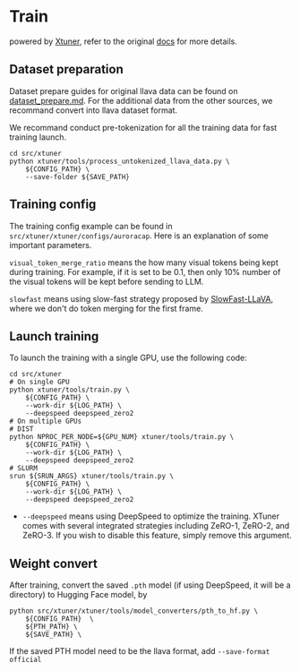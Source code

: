 # Train
powered by [Xtuner](https://github.com/InternLM/xtuner), refer to the original [docs](../../src/xtuner/README.md) for more details.

## Dataset preparation

Dataset prepare guides for original llava data can be found on [dataset_prepare.md](../../src/xtuner/docs/en/user_guides/dataset_prepare.md#dataset-prepare##others###llava_dataset). For the additional data from the other sources, we recommand convert into llava dataset format.

We recommand conduct pre-tokenization for all the training data for fast training launch. 

```
cd src/xtuner
python xtuner/tools/process_untokenized_llava_data.py \
    ${CONFIG_PATH} \
    --save-folder ${SAVE_PATH}
```

## Training config

The training config example can be found in `src/xtuner/xtuner/configs/auroracap`. Here is an explanation of some important parameters.

`visual_token_merge_ratio` means the how many visual tokens being kept during training. For example, if it is set to be 0.1, then only 10% number of the visual tokens will be kept before sending to LLM.

`slowfast` means using slow-fast strategy proposed by [SlowFast-LLaVA](https://arxiv.org/abs/2407.15841), where we don't do token merging for the first frame.

## Launch training

To launch the training with a single GPU, use the following code:
```
cd src/xtuner
# On single GPU
python xtuner/tools/train.py \
    ${CONFIG_PATH} \
    --work-dir ${LOG_PATH} \
    --deepspeed deepspeed_zero2
# On multiple GPUs
# DIST 
python NPROC_PER_NODE=${GPU_NUM} xtuner/tools/train.py \
    ${CONFIG_PATH} \
    --work-dir ${LOG_PATH} \
    --deepspeed deepspeed_zero2
# SLURM
srun ${SRUN_ARGS} xtuner/tools/train.py \
    ${CONFIG_PATH} \
    --work-dir ${LOG_PATH} \
    --deepspeed deepspeed_zero2
```
- `--deepspeed` means using DeepSpeed to optimize the training. XTuner comes with several integrated strategies including ZeRO-1, ZeRO-2, and ZeRO-3. If you wish to disable this feature, simply remove this argument.

## Weight convert
After training, convert the saved `.pth` model (if using DeepSpeed, it will be a directory) to Hugging Face model, by 
```
python src/xtuner/xtuner/tools/model_converters/pth_to_hf.py \
    ${CONFIG_PATH}  \
    ${PTH_PATH} \
    ${SAVE_PATH} \
```
If the saved PTH model need to be the llava format, add `--save-format official`
